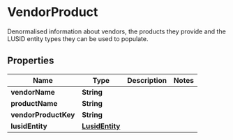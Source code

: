 

# VendorProduct

Denormalised information about vendors, the products they provide and the LUSID entity types they can be used to populate.

## Properties

| Name | Type | Description | Notes |
|------------ | ------------- | ------------- | -------------|
|**vendorName** | **String** |  |  |
|**productName** | **String** |  |  |
|**vendorProductKey** | **String** |  |  |
|**lusidEntity** | [**LusidEntity**](LusidEntity.md) |  |  |




